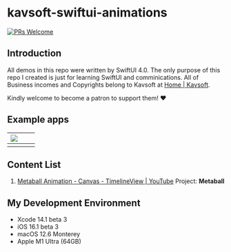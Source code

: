 # kavsoft-swiftui-animations

<!-- ![](https://raw.githubusercontent.com/recherst/img-hosting/main/imgs/swiftui-badge.jpg) -->

[![PRs Welcome](https://img.shields.io/badge/PRs-welcome-brightgreen.svg?style=flat-square)](http://makeapullrequest.com)


## Introduction

All demos in this repo were written by SwiftUI 4.0. The only purpose of this repo I created is just for learning SwiftUI and comminications. All of Business incomes and Copyrights belong to Kavsoft at [Home | Kavsoft](https://kavsoft.dev).

Kindly welcome to become a patron to support them! ❤️

## Example apps

| <img src="https://github.com/hackenbacker/image-host/blob/main/imgs/metaball-256.gif" /> | | |
| :-------------------------------------------: | :----------------------------------------: | -------------------------------------------- |
|  |  |  |

## Content List

1. [Metaball Animation - Canvas - TimelineView | YouTube](https://youtu.be/hfKGLJejAEw)  Project: **Metaball**


## My Development Environment
* Xcode 14.1 beta 3
* iOS 16.1 beta 3
* macOS 12.6 Monterey
* Apple M1 Ultra (64GB)
